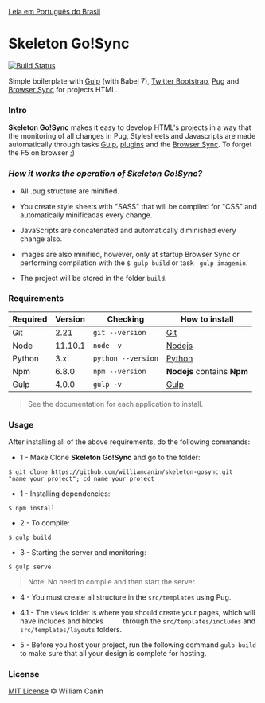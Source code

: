 [Leia em Português do Brasil](https://github.com/williamcanin/skeleton-gosync/blob/master/README.md)

# Skeleton Go!Sync

[![Build Status](https://travis-ci.org/williamcanin/skeleton-gosync.svg?branch=master)](https://travis-ci.org/williamcanin/skeleton-gosync)

Simple boilerplate with [Gulp](http://gulpjs.com/) (with Babel 7), [Twitter Bootstrap](http://getbootstrap.com), [Pug](http://pugjs.org) and [Browser Sync](https://www.browsersync.io) for projects HTML.

### Intro

**Skeleton Go!Sync** makes it easy to develop HTML's projects in a way that the monitoring of all changes in Pug, Stylesheets and Javascripts are made automatically through tasks [Gulp](http://gulpjs.com/), [plugins](https://github.com/williamcanin/skeleton-gosync/blob/master/package.json) and the [Browser Sync](https://www.browsersync.io). To forget the F5 on browser ;)


### *How it works the operation of **Skeleton Go!Sync**?*

* All .pug structure are minified.

* You create style sheets with "SASS" that will be compiled for "CSS" and automatically minificadas every change.

* JavaScripts are concatenated and automatically diminished every change also.

* Images are also minified, however, only at startup Browser Sync or performing compilation with the `$ gulp build` or task ` gulp imagemin`.

* The project will be stored in the folder `build`.


### Requirements

| Required       | Version | Checking      | How to install  |
| --------------- | -------| ------------------- | -------------- | 
| Git             |  2.21  | `git --version`     | [Git](http://git-scm.com/) |
| Node            | 11.10.1| `node -v`          | [Nodejs](http://nodejs.org/) |
| Python          | 3.x    | `python --version`  | [Python](https://www.python.org/) |
| Npm             | 6.8.0  | `npm --version`     | **Nodejs** contains **Npm** |
| Gulp            | 4.0.0  | `gulp -v`           | [Gulp](http://gulpjs.com/) |


> See the documentation for each application to install.


### Usage

After installing all of the above requirements, do the following commands:

* 1 - Make Clone **Skeleton Go!Sync** and go to the folder:

~~~
$ git clone https://github.com/williamcanin/skeleton-gosync.git "name_your_project"; cd name_your_project
~~~

* 1 - Installing dependencies:

~~~
$ npm install
~~~

* 2 - To compile:

~~~
$ gulp build
~~~

* 3 - Starting the server and monitoring:

~~~
$ gulp serve
~~~

> Note: No need to compile and then start the server.

* 4 - You must create all structure in the `src/templates` using Pug.

* 4.1 - The `views` folder is where you should create your pages, which will have includes and blocks
         through the `src/templates/includes` and `src/templates/layouts` folders.

* 5 -  Before you host your project, run the following command `gulp build` to make sure that all your design is complete for hosting.

### License

[MIT License](https://opensource.org/licenses/MIT) © William Canin